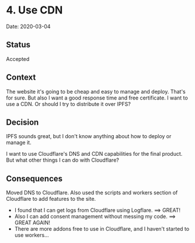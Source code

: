 # 4. Use CDN

Date: 2020-03-04

## Status

Accepted

## Context

The website it's going to be cheap and easy to manage and deploy.  That's for sure.  But
 also I want a good response time and free certificate.  I want to use a CDN. Or should I
 try to distribute it over IPFS?

## Decision

IPFS sounds great, but I don't know anything about how to deploy or manage it.

I want to use Cloudflare's DNS and CDN capabilities for the final product.  But what other
 things I can do with Cloudflare?

## Consequences

Moved DNS to Cloudflare.  Also used the scripts and workers section of Cloudflare to add
 features to the site.

* I found that I can get logs from Cloudflare using Logflare.  ==> GREAT!
* Also I can add consent management without messing my code. ==> GREAT AGAIN!
* There are more addons free to use in Cloudflare, and I haven't started to use workers...




